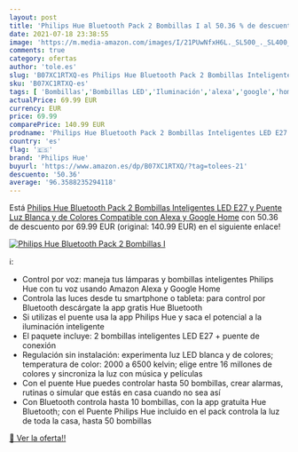 ```yaml
---
layout: post
title: 'Philips Hue Bluetooth Pack 2 Bombillas I al 50.36 % de descuento'
date: 2021-07-18 23:38:55
image: 'https://m.media-amazon.com/images/I/21PUwNfxH6L._SL500_._SL400_.jpg'
comments: true
category: ofertas
author: 'tole.es'
slug: 'B07XC1RTXQ-es Philips Hue Bluetooth Pack 2 Bombillas Inteligentes LED...'
sku: 'B07XC1RTXQ-es'
tags: [ 'Bombillas','Bombillas LED','Iluminación','alexa','google','home','hue','philips','philips hue', ]
actualPrice: 69.99 EUR
currency: EUR
price: 69.99
comparePrice: 140.99 EUR
prodname: 'Philips Hue Bluetooth Pack 2 Bombillas Inteligentes LED E27 y Puente  Luz Blanca y de Colores  Compatible con Alexa y Google Home'
country: 'es'
flag: '🇪🇸'
brand: 'Philips Hue'
buyurl: 'https://www.amazon.es/dp/B07XC1RTXQ/?tag=tolees-21'
descuento: '50.36'
average: '96.3588235294118'
---
```


Está [Philips Hue Bluetooth Pack 2 Bombillas Inteligentes LED E27 y Puente  Luz Blanca y de Colores  Compatible con Alexa y Google Home](https://www.amazon.es/dp/B07XC1RTXQ/?tag=tolees-21) con 50.36 de descuento por 69.99 EUR (original: 140.99 EUR) en el siguiente enlace!

[![Philips Hue Bluetooth Pack 2 Bombillas I](https://m.media-amazon.com/images/I/21PUwNfxH6L._SL500_._SL400_.jpg)](https://www.amazon.es/dp/B07XC1RTXQ/?tag=tolees-21)

ℹ️:

- Control por voz: maneja tus lámparas y bombillas inteligentes Philips Hue con tu voz usando Amazon Alexa y Google Home
- Controla las luces desde tu smartphone o tableta: para control por Bluetooth descárgate la app gratis Hue Bluetooth
- Si utilizas el puente usa la app Philips Hue y saca el potencial a la iluminación inteligente
- El paquete incluye: 2 bombillas inteligentes LED E27 + puente de conexión
- Regulación sin instalación: experimenta luz LED blanca y de colores; temperatura de color: 2000 a 6500 kelvin; elige entre 16 millones de colores y sincroniza la luz con música y películas
- Con el puente Hue puedes controlar hasta 50 bombillas, crear alarmas, rutinas o simular que estás en casa cuando no sea así
- Con Bluetooth controla hasta 10 bombillas, con la app gratuita Hue Bluetooth; con el Puente Philips Hue incluido en el pack controla la luz de toda la casa, hasta 50 bombillas

[🛒 Ver la oferta!!](https://www.amazon.es/dp/B07XC1RTXQ/?tag=tolees-21)
